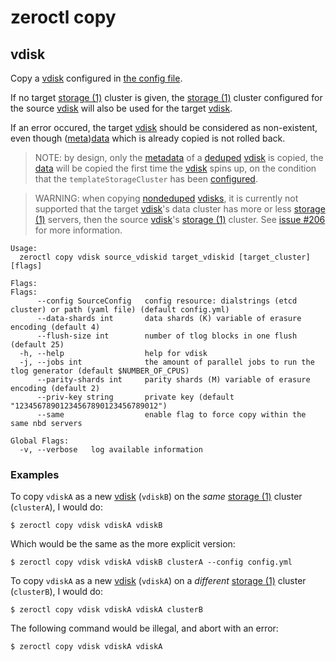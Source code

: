 # zeroctl copy

## vdisk

Copy a [vdisk][vdisk] configured in [the config file][nbdconfig].

If no target [storage (1)][storage] cluster is given,
the [storage (1)][storage] cluster configured for the source [vdisk][vdisk]
will also be used for the target [vdisk][vdisk].

If an error occured, the target [vdisk][vdisk] should be considered as non-existent,
even though ([meta][metadata])[data][data] which is already copied is not rolled back.

> NOTE: by design,
  only the [metadata][metadata] of a [deduped][deduped] [vdisk][vdisk] is copied,
  the [data][data] will be copied the first time the [vdisk][vdisk] spins up,
  on the condition that the `templateStorageCluster` has been [configured][nbdconfig].

> WARNING: when copying [nondeduped][nondeduped] [vdisks][vdisk],
  it is currently not supported that the target [vdisk][vdisk]'s data cluster
  has more or less [storage (1)][storage] servers, then the source [vdisk][vdisk]'s [storage (1)][storage] cluster.
  See [issue #206](https://github.com/zero-os/0-Disk/issues/206) for more information.

```
Usage:
  zeroctl copy vdisk source_vdiskid target_vdiskid [target_cluster] [flags]

Flags:
Flags:
      --config SourceConfig   config resource: dialstrings (etcd cluster) or path (yaml file) (default config.yml)
      --data-shards int       data shards (K) variable of erasure encoding (default 4)
      --flush-size int        number of tlog blocks in one flush (default 25)
  -h, --help                  help for vdisk
  -j, --jobs int              the amount of parallel jobs to run the tlog generator (default $NUMBER_OF_CPUS)
      --parity-shards int     parity shards (M) variable of erasure encoding (default 2)
      --priv-key string       private key (default "12345678901234567890123456789012")
      --same                  enable flag to force copy within the same nbd servers

Global Flags:
  -v, --verbose   log available information
```

### Examples

To copy `vdiskA` as a new [vdisk][vdisk] (`vdiskB`) on the _same_ [storage (1)][storage] cluster (`clusterA`), I would do:

```
$ zeroctl copy vdisk vdiskA vdiskB
```

Which would be the same as the more explicit version:

```
$ zeroctl copy vdisk vdiskA vdiskB clusterA --config config.yml
```

To copy `vdiskA` as a new [vdisk][vdisk] (`vdiskA`) on a _different_ [storage (1)][storage] cluster (`clusterB`), I would do:

```
$ zeroctl copy vdisk vdiskA vdiskA clusterB
```

The following command would be illegal, and abort with an error:

```
$ zeroctl copy vdisk vdiskA vdiskA
```


[vdisk]: /docs/glossary.md#vdisk
[metadata]: /docs/glossary.md#metadata
[data]: /docs/glossary.md#data
[storage]: /docs/glossary.md#storage
[deduped]: /docs/glossary.md#deduped
[nondeduped]: /docs/glossary.md#nondeduped

[nbdconfig]: /docs/nbd/config.md